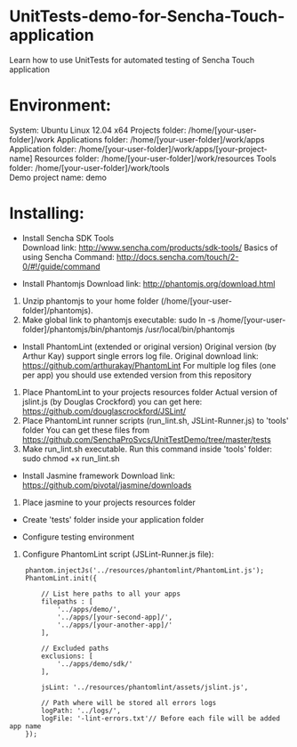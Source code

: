 UnitTests-demo-for-Sencha-Touch-application
===========================================

Learn how to use UnitTests for automated testing of Sencha Touch application

Environment:
============
System: Ubuntu Linux 12.04 x64
Projects folder: /home/[your-user-folder]/work
Applications folder: /home/[your-user-folder]/work/apps
Application folder: /home/[your-user-folder]/work/apps/[your-project-name]
Resources folder: /home/[your-user-folder]/work/resources
Tools folder: /home/[your-user-folder]/work/tools  
Demo project name: demo

Installing:
===========
- Install Sencha SDK Tools  
Download link: http://www.sencha.com/products/sdk-tools/
Basics of using Sencha Command: http://docs.sencha.com/touch/2-0/#!/guide/command  

- Install Phantomjs
Download link: http://phantomjs.org/download.html
1) Unzip phantomjs to your home folder (/home/[your-user-folder]/phantomjs).
2) Make global link to phantomjs executable:
        sudo ln -s /home/[your-user-folder]/phantomjs/bin/phantomjs /usr/local/bin/phantomjs  

- Install PhantomLint (extended or original version)
Original version (by Arthur Kay) support single errors log file.
Original download link: https://github.com/arthurakay/PhantomLint
For multiple log files (one per app) you should use extended version from this repository
1) Place PhantomLint to your projects resources folder 
Actual version of jslint.js (by Douglas Crockford) you can get here: https://github.com/douglascrockford/JSLint/  
2) Place PhantomLint runner scripts (run_lint.sh, JSLint-Runner.js) to 'tools' folder
You can get these files from https://github.com/SenchaProSvcs/UnitTestDemo/tree/master/tests  
3) Make run_lint.sh executable. Run this command inside 'tools' folder:
        sudo chmod +x run_lint.sh

- Install Jasmine framework
Download link: https://github.com/pivotal/jasmine/downloads  
1) Place jasmine to your projects resources folder

- Create 'tests' folder inside your application folder  

- Configure testing environment  
1) Configure PhantomLint script (JSLint-Runner.js file):
<!-- language: lang-js -->
        
        phantom.injectJs('../resources/phantomlint/PhantomLint.js');
        PhantomLint.init({
            
            // List here paths to all your apps 
            filepaths : [
                '../apps/demo/',
                '../apps/[your-second-app]/',
                '../apps/[your-another-app]/'
            ],
            
            // Excluded paths
            exclusions: [
                '../apps/demo/sdk/'
            ],

            jsLint: '../resources/phantomlint/assets/jslint.js',
            
            // Path where will be stored all errors logs
            logPath: '../logs/',
            logFile: '-lint-errors.txt'// Before each file will be added app name
        });